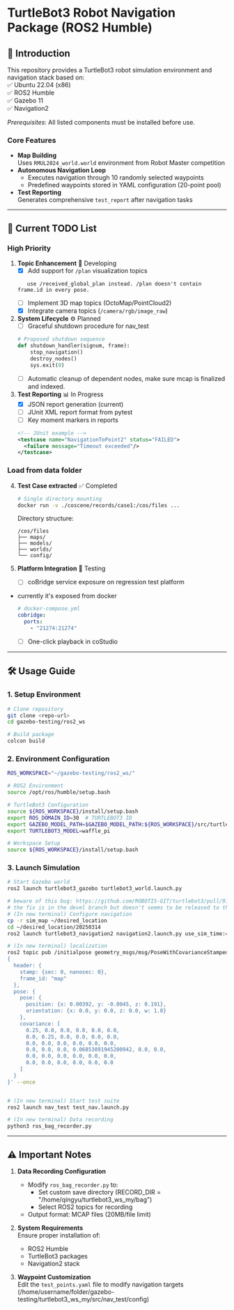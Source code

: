 # TurtleBot3 Robot Navigation Package (ROS2 Humble)

## 📖 Introduction  
This repository provides a TurtleBot3 robot simulation environment and navigation stack based on:  
✅ Ubuntu 22.04 (x86)  
✅ ROS2 Humble  
✅ Gazebo 11  
✅ Navigation2  

*Prerequisites*: All listed components must be installed before use.

### Core Features  
- **Map Building**  
  Uses `RMUL2024_world.world` environment from Robot Master competition  
- **Autonomous Navigation Loop**  
  - Executes navigation through 10 randomly selected waypoints  
  - Predefined waypoints stored in YAML configuration (20-point pool)  
- **Test Reporting**  
  Generates comprehensive `test_report` after navigation tasks  

---

## 🚧 Current TODO List

### High Priority
1. **Topic Enhancement** 🔄 Developing  
   - [x] Add support for `/plan` visualization topics
   ```
      use /received_global_plan instead. /plan doesn't contain frame.id in every pose. 
   ```
   - [ ] Implement 3D map topics (OctoMap/PointCloud2)
   - [x] Integrate camera topics (`/camera/rgb/image_raw`)

2. **System Lifecycle** ⚙️ Planned  
   - [ ] Graceful shutdown procedure for nav_test
   ```python
   # Proposed shutdown sequence
   def shutdown_handler(signum, frame):
       stop_navigation()
       destroy_nodes()
       sys.exit(0)
   ```
   - [ ] Automatic cleanup of dependent nodes, make sure mcap is finalized and indexed.

3. **Test Reporting** 📊 In Progress  
   - [x] JSON report generation (current)
   - [ ] JUnit XML report format from pytest
   - [ ] Key moment markers in reports
   ```xml
   <!-- JUnit example -->
   <testcase name="NavigationToPoint2" status="FAILED">
     <failure message="Timeout exceeded"/>
   </testcase>
   ```

### Load from data folder
4. **Test Case extracted** ✅ Completed  
   ```bash
   # Single directory mounting
   docker run -v ./coscene/records/case1:/cos/files ...
   ```
   Directory structure:
   ```
   /cos/files
   ├── maps/
   ├── models/
   ├── worlds/
   └── config/
   ```

5. **Platform Integration** 🔗 Testing  
   - [ ] coBridge service exposure on regression test platform
 - currently it's exposed from docker
   ```yaml
   # docker-compose.yml
   cobridge:
     ports:
       - "21274:21274"
   ```
   - [ ] One-click playback in coStudio

---

## 🛠️ Usage Guide

### 1. Setup Environment
```bash
# Clone repository
git clone <repo-url>
cd gazebo-testing/ros2_ws

# Build package
colcon build
```

### 2. Environment Configuration
```bash
ROS_WORKSPACE="~/gazebo-testing/ros2_ws/"

# ROS2 Environment
source /opt/ros/humble/setup.bash

# TurtleBot3 Configuration
source ${ROS_WORKSPACE}/install/setup.bash
export ROS_DOMAIN_ID=30  # TURTLEBOT3 ID
export GAZEBO_MODEL_PATH=$GAZEBO_MODEL_PATH:${ROS_WORKSPACE}/src/turtlebot3_simulations/turtlebot3_gazebo/models
export TURTLEBOT3_MODEL=waffle_pi

# Workspace Setup
source ${ROS_WORKSPACE}/install/setup.bash
```

### 3. Launch Simulation
```bash
# Start Gazebo world
ros2 launch turtlebot3_gazebo turtlebot3_world.launch.py

# beware of this bug: https://github.com/ROBOTIS-GIT/turtlebot3/pull/916
# the fix is in the devel branch but doesn't seems to be released to the apt source
# (In new terminal) Configure navigation
cp -r sim_map ~/desired_location
cd ~/desired_location/20250314
ros2 launch turtlebot3_navigation2 navigation2.launch.py use_sim_time:=true map:=normal.yaml

# (In new terminal) localization
ros2 topic pub /initialpose geometry_msgs/msg/PoseWithCovarianceStamped '
{
  header: {
    stamp: {sec: 0, nanosec: 0},
    frame_id: "map"
  },
  pose: {
    pose: {
      position: {x: 0.00392, y: -0.0045, z: 0.191},                       
      orientation: {x: 0.0, y: 0.0, z: 0.0, w: 1.0}                     
    },
    covariance: [
      0.25, 0.0, 0.0, 0.0, 0.0, 0.0,                          
      0.0, 0.25, 0.0, 0.0, 0.0, 0.0,           
      0.0, 0.0, 0.0, 0.0, 0.0, 0.0,
      0.0, 0.0, 0.0, 0.06853891945200942, 0.0, 0.0,                     
      0.0, 0.0, 0.0, 0.0, 0.0, 0.0,
      0.0, 0.0, 0.0, 0.0, 0.0, 0.0
    ]
  }
}' --once


# (In new terminal) Start test suite
ros2 launch nav_test test_nav.launch.py

# (In new terminal) Data recording
python3 ros_bag_recorder.py
```

---

## ⚠️ Important Notes
1. **Data Recording Configuration**  
   - Modify `ros_bag_recorder.py` to:  
     - Set custom save directory  (RECORD_DIR = "/home/qingyu/turtlebot3_ws_my/bag") 
     - Select ROS2 topics for recording  
   - Output format: MCAP files (20MB/file limit)  

2. **System Requirements**  
   Ensure proper installation of:  
   - ROS2 Humble  
   - TurtleBot3 packages  
   - Navigation2 stack  

3. **Waypoint Customization**  
   Edit the `test_points.yaml` file to modify navigation targets (/home/username/folder/gazebo-testing/turtlebot3_ws_my/src/nav_test/config)

